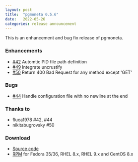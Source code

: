 ```yaml
---
layout: post
title:  "pgmoneta 0.5.6"
date:   2022-05-26
categories: release announcement
---
```


This is an enhancement and bug fix release of pgmoneta.

### Enhancements

* [#42](https://github.com/pgmoneta/pgmoneta/issues/42) Automtic PID file path definition 
* [#49](https://github.com/pgmoneta/pgmoneta/issues/49) Integrate uncrustify
* [#50](https://github.com/pgmoneta/pgmoneta/issues/50) Return 400 Bad Request for any method except 'GET' 

### Bugs

* [#44](https://github.com/pgmoneta/pgmoneta/issues/44) Handle configuration file with no newline at the end

### Thanks to

* fluca1978 #42, #44
* nikitabugrovsky #50

### Download

* [Source code](https://github.com/pgmoneta/pgmoneta/releases/download/0.5.6/pgmoneta-0.5.6.tar.gz)
* [RPM](https://yum.postgresql.org) for Fedora 35/36, RHEL 8.x, RHEL 9.x and CentOS 8.x
